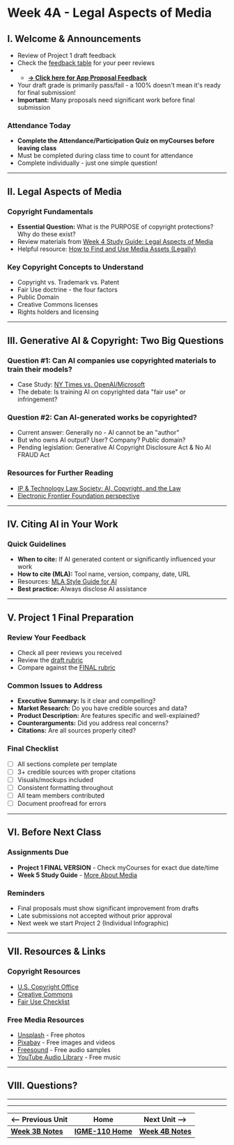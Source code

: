 # Week 4A - Legal Aspects of Media

## I. Welcome & Announcements
- Review of Project 1 draft feedback
- Check the [feedback table](../documents/app-proposals/readme.md) for your peer reviews
- - **[→ Click here for App Proposal Feedback](../documents/app-proposals/readme.md)**
- Your draft grade is primarily pass/fail - a 100% doesn't mean it's ready for final submission!
- **Important:** Many proposals need significant work before final submission

### Attendance Today
- **Complete the Attendance/Participation Quiz on myCourses before leaving class**
- Must be completed during class time to count for attendance
- Complete individually - just one simple question!

---

## II. Legal Aspects of Media

### Copyright Fundamentals
- **Essential Question:** What is the PURPOSE of copyright protections? Why do these exist?
- Review materials from [Week 4 Study Guide: Legal Aspects of Media](https://docs.google.com/document/d/1ezzesDLjtFx2NJ8W63XMO4m64qAtYHsxJ0IV_Tr8Jkk)
- Helpful resource: [How to Find and Use Media Assets (Legally)](https://multimedia.journalism.berkeley.edu/tutorials/media-assets/)

### Key Copyright Concepts to Understand
- Copyright vs. Trademark vs. Patent
- Fair Use doctrine - the four factors
- Public Domain
- Creative Commons licenses
- Rights holders and licensing

---

## III. Generative AI & Copyright: Two Big Questions

### Question #1: Can AI companies use copyrighted materials to train their models?
- Case Study: [NY Times vs. OpenAI/Microsoft](https://www.reuters.com/legal/transactional/ny-times-sues-openai-microsoft-infringing-copyrighted-work-2023-12-27/)
- The debate: Is training AI on copyrighted data "fair use" or infringement?

### Question #2: Can AI-generated works be copyrighted?
- Current answer: Generally no - AI cannot be an "author"
- But who owns AI output? User? Company? Public domain?
- Pending legislation: Generative AI Copyright Disclosure Act & No AI FRAUD Act

### Resources for Further Reading
- [IP & Technology Law Society: AI, Copyright, and the Law](https://sites.usc.edu/iptls/2025/02/04/ai-copyright-and-the-law-the-ongoing-battle-over-intellectual-property-rights)
- [Electronic Frontier Foundation perspective](https://www.eff.org/deeplinks/2025/02/ai-and-copyright-expanding-copyright-hurts-everyone-heres-what-do-instead)

---

## IV. Citing AI in Your Work

### Quick Guidelines
- **When to cite:** If AI generated content or significantly influenced your work
- **How to cite (MLA):** Tool name, version, company, date, URL
- Resources: [MLA Style Guide for AI](https://style.mla.org/citing-generative-ai/)
- **Best practice:** Always disclose AI assistance

---

## V. Project 1 Final Preparation

### Review Your Feedback
- Check all peer reviews you received
- Review the [draft rubric](../documents/p1-rubric-draft.md)
- Compare against the [FINAL rubric](../documents/p1-rubric-final.md)

### Common Issues to Address
- **Executive Summary:** Is it clear and compelling?
- **Market Research:** Do you have credible sources and data?
- **Product Description:** Are features specific and well-explained?
- **Counterarguments:** Did you address real concerns?
- **Citations:** Are all sources properly cited?

### Final Checklist
- [ ] All sections complete per template
- [ ] 3+ credible sources with proper citations
- [ ] Visuals/mockups included
- [ ] Consistent formatting throughout
- [ ] All team members contributed
- [ ] Document proofread for errors

---

## VI. Before Next Class

### Assignments Due
- **Project 1 FINAL VERSION** - Check myCourses for exact due date/time
- **Week 5 Study Guide** - [More About Media](https://docs.google.com/document/d/1tOWF5bkUcpgSNVwjfjuHR47QUroePsl4RDsGdylowiM/copy)

### Reminders
- Final proposals must show significant improvement from drafts
- Late submissions not accepted without prior approval
- Next week we start Project 2 (Individual Infographic)

---

## VII. Resources & Links

### Copyright Resources
- [U.S. Copyright Office](https://www.copyright.gov/)
- [Creative Commons](https://creativecommons.org/)
- [Fair Use Checklist](https://www.library.cornell.edu/about/inside/policies/fair-use-checklist)

### Free Media Resources
- [Unsplash](https://unsplash.com/) - Free photos
- [Pixabay](https://pixabay.com/) - Free images and videos
- [Freesound](https://freesound.org/) - Free audio samples
- [YouTube Audio Library](https://www.youtube.com/audiolibrary) - Free music

---

## VIII. Questions?

---
---

| <-- Previous Unit | Home | Next Unit -->
| --- | --- | --- 
|   [**Week 3B Notes**](3B.md)  |  [**IGME-110 Home**](../) | [**Week 4B Notes**](4B.md)
